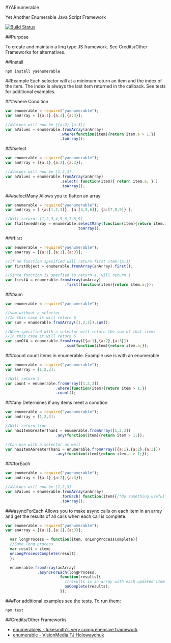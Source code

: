 #YAEnumerable

  Yet Another Enumerable Java Script Framework

[![Build Status](https://travis-ci.org/tjchaplin/YAEnumerable.png)](https://travis-ci.org/tjchaplin/YAEnumerable)

##Purpose

  To create and maintain a linq type JS framework.  See Credits/Other Frameworks for alternatives.

##Install

  ```
  npm install yaenumerable
  ```

##Example
Each selector will at a minimum return an item and the index of the item.
The index is always the last item returned in the callback.  See tests for additional examples.


###where Condition
  ```javascript
  var enumerable = require("yaenumerable");
  var anArray = [{a:1},{a:2},{a:3}];
  
  //aValues will now be [{a:2},{a:3}]
  var aValues = enumerable.fromArray(anArray)
                          .where(function(item){return item.a > 1;})
                          .toArray();
  ```

###select
  ```javascript
  var enumerable = require("yaenumerable");
  var anArray = [{a:1},{a:2},{a:3}];
  
  //aValues will now be [1,2,3]
  var aValues = enumerable.fromArray(anArray)
                          .select( function(item){ return item.a; } )
                          .toArray();
  ```

###selectMany
  Allows you to flatten an array
  
  ```javascript
  var enumerable = require("yaenumerable");
  var anArray = [ {a:[1,2,3]}, {a:[4,5,6]}, {a:[7,8,9]} ];
  
  //Will return: [1,2,3,4,5,6,7,8,9]
  var flattenedArray = enumerable.selectMany(function(item){return item.a})
                                 .toArray();
  ```

###first
  ```javascript
  var enumerable = require("yaenumerable");
  var anArray = [{a:1},{a:2},{a:3}];
  
  //if no function specified will return first item:{a:1}
  var firstObject = enumerable.fromArray(anArray).first();
  
  //Since function is specfied to return a, will return 1
  var firstA = enumerable.fromArray(anArray)
                            .first(function(item){return item.a;});
  ```

###sum
  ```javascript
  var enumerable = require("yaenumerable");

  //sum without a selector
  //In this case it will return 6
  var sum = enumerable.fromArray([1,2,3]).sum();

  //When specified with a selector will return the sum of that item:
  //In this case it will return 6
  var sumOfA = enumerable.fromArray([{a:1},{a:2},{a:3}])
                            .sum(function(item){return item.a;});
  ```

###count
  count items in enumerable.  Example use is with an enumerable
  
  ```javascript
  var enumerable = require("yaenumerable");
  var anArray = [1,2,3];
  
  //Will return 2
  var count = enumerable.fromArray([1,2,3])
                        .where(function(item){return item > 1;})
                        .count();
  ```

###any
  Determines if any items meet a condtion
  
  ```javascript
  var enumerable = require("yaenumerable");
  var anArray = [1,2,3];
  
  //Will return true
  var hasItemGreaterThan1 = enumerable.fromArray([1,2,3])
                        .any(function(item){return item > 1;});
  
  //Can use with a selector as well
  var hasItemAGreaterThan1 = enumerable.fromArray([{a:1},{a:2},{a:3}])
                        .any(function(item){return item.a > 1;});
  
  ```

###forEach
  ```javascript
  var enumerable = require("yaenumerable");
  var anArray = [{a:1},{a:2},{a:3}];
  
  //aValues will now be [1,2,3]
  var aValues = enumerable.fromArray(anArray)
                          .forEach( function(item){/*Do something useful*/})
                          .toArray();
  ```

###asyncForEach
  Allows you to make async calls on each item in an array and get the results of all calls when each call is complete.
  
  ```javascript
  var enumerable = require("yaenumerable");
  var anArray = [{a:1},{a:2},{a:3}];

	var longProcess = function(item, onLongProcessComplete){
    //Some long process
    var result = item;
    onLongProcessComplete(result);
	};

	enumerable.fromArray(anArray)
      			.asyncForEach(longProcess,
                          function(results){ 
                            //results is an array with each updated item
                            onComplete(results);
                          });
  ```
  

###For additional examples see the tests.  To run them:
  ```
  npm test
  ```
  
##Credits/Other Frameworks
  
  * [enumerablejs - lukesmith's very comprehensive framework](https://github.com/lukesmith/enumerablejs.git)
  * [enumerable - VisionMedia TJ Holowaychuk](https://github.com/component/enumerable.git)
